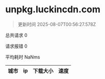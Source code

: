 
  # unpkg.luckincdn.com

  > 更新时间 2025-08-07T00:56:27.578Z
  
  总共请求 0

  请求报错 0

  平均耗时 NaNms

|城市|ip|下载大小|速度|
|-----|----------|---|---|

  